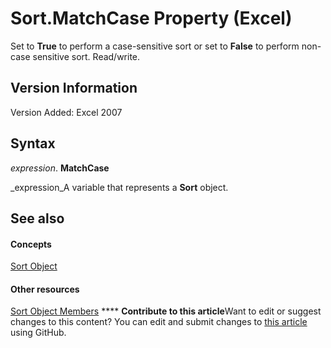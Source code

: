 
# Sort.MatchCase Property (Excel)

Set to  **True** to perform a case-sensitive sort or set to **False** to perform non-case sensitive sort. Read/write.


## Version Information

Version Added: Excel 2007 


## Syntax

 _expression_. **MatchCase**

 _expression_A variable that represents a  **Sort** object.


## See also


#### Concepts


 [Sort Object](637ee681-743c-5196-2bfc-4a5bea025295.md)
#### Other resources


 [Sort Object Members](032ef613-d7f4-9fdc-e58c-3a1749396b3e.md)
****   **Contribute to this article**Want to edit or suggest changes to this content? You can edit and submit changes to  [this article](https://github.com/jhershey00/VBA_Excel_Test/OpenXMLCon/articles/f0999562-b18a-8a8c-2cd8-8802f905f2e0.md) using GitHub.

